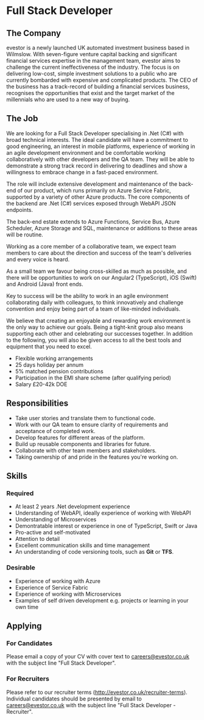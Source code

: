# Full Stack Developer

## The Company

evestor is a newly launched UK automated investment business based in Wilmslow. With seven-figure venture capital backing and significant financial services expertise in the management team, evestor aims to challenge the current ineffectiveness of the industry. The focus is on delivering low-cost, simple investment solutions to a public who are currently bombarded with expensive and complicated products.  The CEO of the business has a track-record of building a financial services business, recognises the opportunities that exist and the target market of the millennials who are used to a new way of buying.

## The Job

We are looking for a Full Stack Developer specialising in .Net (C#) with broad technical interests. The ideal candidate will have a commitment to good engineering, an interest in mobile platforms, experience of working in an agile development environment and be comfortable working collaboratively with other developers and the QA team. They will be able to demonstrate a strong track record in delivering to deadlines and show a willingness to embrace change in a fast-paced environment.

The role will include extensive development and maintenance of the back-end of our product, which runs primarily on Azure Service Fabric, supported by a variety of other Azure products. The core components of the backend are .Net (C#) services exposed through WebAPI JSON endpoints.

The back-end estate extends to Azure Functions, Service Bus, Azure Scheduler, Azure Storage and SQL, maintenance or additions to these areas will be routine.

Working as a core member of a collaborative team, we expect team members to care about the direction and success of the team's deliveries and every voice is heard.

As a small team we favour being cross-skilled as much as possible, and there will be opportunities to work on our Angular2 (TypeScript), iOS (Swift) and Android (Java) front ends.

Key to success will be the ability to work in an agile environment collaborating daily with colleagues, to think innovatively and challenge convention and enjoy being part of a team of like-minded individuals.

We believe that creating an enjoyable and rewarding work environment is the only way to achieve our goals. Being a tight-knit group also means supporting each other and celebrating our successes together.  In addition to the following, you will also be given access to all the best tools and equipment that you need to excel.

- Flexible working arrangements
- 25 days holiday per annum
- 5% matched pension contributions
- Participation in the EMI share scheme (after qualifying period)
- Salary £20-42k DOE

## Responsibilities
- Take user stories and translate them to functional code.
- Work with our QA team to ensure clarity of requirements and acceptance of completed work.
- Develop features for different areas of the platform.
- Build up reusable components and libraries for future.
- Collaborate with other team members and stakeholders.
- Taking ownership of and pride in the features you're working on.


## Skills

### Required

-	At least 2 years .Net development experience
-	Understanding of WebAPI, ideally experience of working with WebAPI
-	Understanding of Microservices
-	Demontratable interest or experience in one of TypeScript, Swift or Java
-	Pro-active and self-motivated
-	Attention to detail
-	Excellent communication skills and time management
-	An understanding of code versioning tools, such as **Git** or **TFS**.
 

### Desirable

-	Experience of working with Azure
-	Experience of Service Fabric
-	Experience of working with Microservices
-	Examples of self driven development e.g. projects or learning in your own time

## Applying

### For Candidates

Please email a copy of your CV with cover text to careers@evestor.co.uk with the subject line "Full Stack Developer".      

### For Recruiters

Please refer to our recruiter terms (http://evestor.co.uk/recruiter-terms). Individual candidates should be presented by email to careers@evestor.co.uk with the subject line "Full Stack Developer - Recruiter".  
